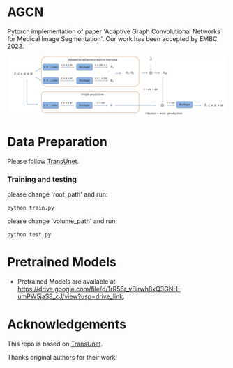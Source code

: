 # AGCN
Pytorch implementation of paper 'Adaptive Graph Convolutional Networks for Medical Image Segmentation'.
Our work has been accepted by EMBC 2023.



![overview](https://github.com/11yxk/AGCN/blob/main/AGCN.png)


# Data Preparation
Please follow [TransUnet](https://github.com/Beckschen/TransUNet).



### Training and testing
please change 'root_path' and run:

```
python train.py
```

please change 'volume_path' and run:

```
python test.py
```


# Pretrained Models

- Pretrained Models are available at https://drive.google.com/file/d/1rR56r_vBirwh8xQ3GNH-umPW5jaS8_cJ/view?usp=drive_link.


# Acknowledgements

This repo is based on [TransUnet](https://github.com/Beckschen/TransUNet).

Thanks original authors for their work!
